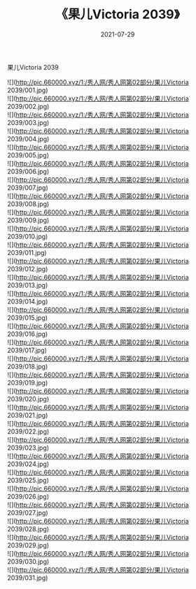 ﻿---
layout: post
title:  《果儿Victoria 2039》
date:   2021-07-29
img: http://pic.660000.xyz/1:/秀人网/秀人网第02部分/果儿Victoria 2039/000.jpg
categories: [美女, 清纯, 唯美]
---

果儿Victoria 2039

  ![](http://pic.660000.xyz/1:/秀人网/秀人网第02部分/果儿Victoria 2039/001.jpg) <br> ![](http://pic.660000.xyz/1:/秀人网/秀人网第02部分/果儿Victoria 2039/002.jpg) <br> ![](http://pic.660000.xyz/1:/秀人网/秀人网第02部分/果儿Victoria 2039/003.jpg) <br> ![](http://pic.660000.xyz/1:/秀人网/秀人网第02部分/果儿Victoria 2039/004.jpg) <br> ![](http://pic.660000.xyz/1:/秀人网/秀人网第02部分/果儿Victoria 2039/005.jpg) <br> ![](http://pic.660000.xyz/1:/秀人网/秀人网第02部分/果儿Victoria 2039/006.jpg) <br> ![](http://pic.660000.xyz/1:/秀人网/秀人网第02部分/果儿Victoria 2039/007.jpg) <br> ![](http://pic.660000.xyz/1:/秀人网/秀人网第02部分/果儿Victoria 2039/008.jpg) <br> ![](http://pic.660000.xyz/1:/秀人网/秀人网第02部分/果儿Victoria 2039/009.jpg) <br> ![](http://pic.660000.xyz/1:/秀人网/秀人网第02部分/果儿Victoria 2039/010.jpg) <br> ![](http://pic.660000.xyz/1:/秀人网/秀人网第02部分/果儿Victoria 2039/011.jpg) <br> ![](http://pic.660000.xyz/1:/秀人网/秀人网第02部分/果儿Victoria 2039/012.jpg) <br> ![](http://pic.660000.xyz/1:/秀人网/秀人网第02部分/果儿Victoria 2039/013.jpg) <br> ![](http://pic.660000.xyz/1:/秀人网/秀人网第02部分/果儿Victoria 2039/014.jpg) <br> ![](http://pic.660000.xyz/1:/秀人网/秀人网第02部分/果儿Victoria 2039/015.jpg) <br> ![](http://pic.660000.xyz/1:/秀人网/秀人网第02部分/果儿Victoria 2039/016.jpg) <br> ![](http://pic.660000.xyz/1:/秀人网/秀人网第02部分/果儿Victoria 2039/017.jpg) <br> ![](http://pic.660000.xyz/1:/秀人网/秀人网第02部分/果儿Victoria 2039/018.jpg) <br> ![](http://pic.660000.xyz/1:/秀人网/秀人网第02部分/果儿Victoria 2039/019.jpg) <br> ![](http://pic.660000.xyz/1:/秀人网/秀人网第02部分/果儿Victoria 2039/020.jpg) <br> ![](http://pic.660000.xyz/1:/秀人网/秀人网第02部分/果儿Victoria 2039/021.jpg) <br> ![](http://pic.660000.xyz/1:/秀人网/秀人网第02部分/果儿Victoria 2039/022.jpg) <br> ![](http://pic.660000.xyz/1:/秀人网/秀人网第02部分/果儿Victoria 2039/023.jpg) <br> ![](http://pic.660000.xyz/1:/秀人网/秀人网第02部分/果儿Victoria 2039/024.jpg) <br> ![](http://pic.660000.xyz/1:/秀人网/秀人网第02部分/果儿Victoria 2039/025.jpg) <br> ![](http://pic.660000.xyz/1:/秀人网/秀人网第02部分/果儿Victoria 2039/026.jpg) <br> ![](http://pic.660000.xyz/1:/秀人网/秀人网第02部分/果儿Victoria 2039/027.jpg) <br> ![](http://pic.660000.xyz/1:/秀人网/秀人网第02部分/果儿Victoria 2039/028.jpg) <br> ![](http://pic.660000.xyz/1:/秀人网/秀人网第02部分/果儿Victoria 2039/029.jpg) <br> ![](http://pic.660000.xyz/1:/秀人网/秀人网第02部分/果儿Victoria 2039/030.jpg) <br> ![](http://pic.660000.xyz/1:/秀人网/秀人网第02部分/果儿Victoria 2039/031.jpg) <br>